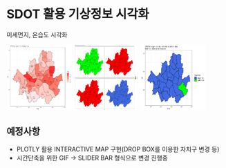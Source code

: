 
# SDOT 활용 기상정보 시각화 
미세먼지, 온습도 시각화


<img src="https://github.com/hoheer/weatherINFO_VIisualize/blob/main/image/2021%EB%85%84%20%EA%B8%B0%EC%98%A8.png" width="30%" height="20%" title="px(200)" alt="RubberDuck"></img>
<img src="https://github.com/hoheer/weatherINFO_VIisualize/blob/main/image/2021%EB%85%84%20%EC%9D%BC%EB%B3%84%EB%AF%B8%EC%84%B8%EB%A8%BC%EC%A7%80.png" width="30%" height="20%" title="px(200)" alt="RubberDuck"></img>
<img src="https://github.com/hoheer/weatherINFO_VIisualize/blob/main/image/2020%EB%AF%B8%EC%84%B8%EC%9B%80.gif" width="30%" height="20%" title="px(200)" alt="RubberDuck"></img>


## 예정사항
 - PLOTLY 활용 INTERACTIVE MAP 구현(DROP BOX를 이용한 자치구 변경 등)
 - 시간단축을 위한 GIF -> SLIDER BAR 형식으로 변경 진행중

